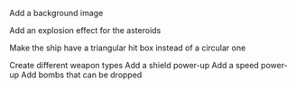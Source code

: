 <!-- Add a scoring system -->
<!-- Implement multiple lives and respawning -->
<!-- Add acceleration to the player movement -->
<!-- Make the objects wrap around the screen instead of disappearing -->
<!-- Make the asteroids lumpy instead of perfectly round -->

Add a background image

Add an explosion effect for the asteroids

Make the ship have a triangular hit box instead of a circular one

Create different weapon types
Add a shield power-up
Add a speed power-up
Add bombs that can be dropped

